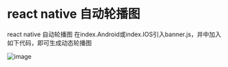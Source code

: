 # react native 自动轮播图
react native 自动轮播图
在index.Android或index.IOS引入banner.js，并中加入如下代码，即可生成动态轮播图
     <View style={styles.container}>
       <Banner
           bannerList={[banner1,banner2,banner3,banner4]}
       />
      </View>

![image](https://github.com/tmxiong/banner/blob/master/GIF.gif)
